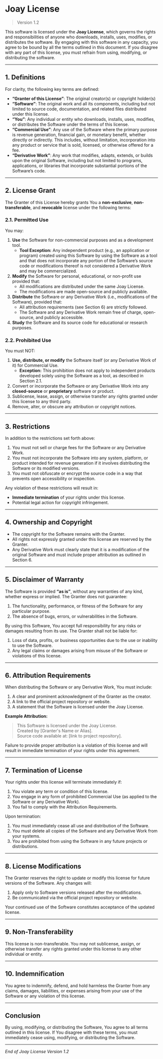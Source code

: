 # Joay License  
> Version 1.2

This software is licensed under the **Joay License**, which governs the rights and responsibilities of anyone who downloads, installs, uses, modifies, or distributes the software. By engaging with this software in any capacity, you agree to be bound by all the terms outlined in this document. If you disagree with any part of this license, you must refrain from using, modifying, or distributing the software.

---

## 1. Definitions
For clarity, the following key terms are defined:
- **“Granter of this License”**: The original creator(s) or copyright holder(s)
- **“Software”**: The original work and all its components, including but not limited to source code, documentation, and related files distributed under this license.
- **“You”**: Any individual or entity who downloads, installs, uses, modifies, or distributes the Software under the terms of this license.
- **“Commercial Use”**: Any use of the Software where the primary purpose is revenue generation, financial gain, or monetary benefit, whether directly or indirectly. This includes, without limitation, incorporation into any product or service that is sold, licensed, or otherwise offered for a fee.
- **“Derivative Work”**: Any work that modifies, adapts, extends, or builds upon the original Software, including but not limited to programs, applications, or libraries that incorporate substantial portions of the Software’s code.

---

## 2. License Grant
The Granter of this License hereby grants You a **non-exclusive**, **non-transferable**, and **revocable** license under the following terms:

### 2.1. Permitted Use
You may:
1. **Use** the Software for non-commercial purposes and as a development tool.  
   - **Tool Exception:** Any independent product (e.g., an application or program) created using this Software by using the Software as a tool and that does not incorporate any portion of the Software’s source code or modifications thereof is not considered a Derivative Work and may be commercialized.
2. **Modify** the Software for personal, educational, or non-profit use provided that:
   - All modifications are distributed under the same Joay License.
   - The modifications are made open-source and publicly available.
3. **Distribute** the Software or any Derivative Work (i.e., modifications of the Software), provided that:
   - All attribution requirements (see Section 6) are strictly followed.
   - The Software and any Derivative Work remain free of charge, open-source, and publicly accessible.
4. **Study** the Software and its source code for educational or research purposes.

### 2.2. Prohibited Use
You must NOT:
1. **Use, distribute, or modify** the Software itself (or any Derivative Work of it) for Commercial Use.  
   - **Exception:** This prohibition does not apply to independent products developed solely using the Software as a tool, as described in Section 2.1.
2. Convert or incorporate the Software or any Derivative Work into any **closed-source** or **proprietary** software or product.
3. Sublicense, lease, assign, or otherwise transfer any rights granted under this license to any third party.
4. Remove, alter, or obscure any attribution or copyright notices.

---

## 3. Restrictions
In addition to the restrictions set forth above:
1. You must not sell or charge fees for the Software or any Derivative Work.
2. You must not incorporate the Software into any system, platform, or product intended for revenue generation if it involves distributing the Software or its modified versions.
3. You must not obfuscate or encrypt the source code in a way that prevents open accessibility or inspection.

Any violation of these restrictions will result in:
- **Immediate termination** of your rights under this license.
- Potential legal action for copyright infringement.

---

## 4. Ownership and Copyright
- The copyright for the Software remains with the Granter.
- All rights not expressly granted under this license are reserved by the Granter.
- Any Derivative Work must clearly state that it is a modification of the original Software and must include proper attribution as outlined in Section 6.

---

## 5. Disclaimer of Warranty
The Software is provided **“as is”**, without any warranties of any kind, whether express or implied. The Granter does not guarantee:
1. The functionality, performance, or fitness of the Software for any particular purpose.
2. The absence of bugs, errors, or vulnerabilities in the Software.

By using this Software, You accept full responsibility for any risks or damages resulting from its use. The Granter shall not be liable for:
1. Loss of data, profits, or business opportunities due to the use or inability to use the Software.
2. Any legal claims or damages arising from misuse of the Software or violations of this license.

---

## 6. Attribution Requirements
When distributing the Software or any Derivative Work, You must include:
1. A clear and prominent acknowledgment of the Granter as the creator.
2. A link to the official project repository or website.
3. A statement that the Software is licensed under the Joay License.

**Example Attribution:**

> This Software is licensed under the Joay License.  
> Created by [Granter's Name or Alias].  
> Source code available at: [link to project repository].

Failure to provide proper attribution is a violation of this license and will result in immediate termination of your rights under this agreement.

---

## 7. Termination of License
Your rights under this license will terminate immediately if:
1. You violate any term or condition of this license.
2. You engage in any form of prohibited Commercial Use (as applied to the Software or any Derivative Work).
3. You fail to comply with the Attribution Requirements.

Upon termination:
1. You must immediately cease all use and distribution of the Software.
2. You must delete all copies of the Software and any Derivative Work from your systems.
3. You are prohibited from using the Software in any future projects or distributions.

---

## 8. License Modifications
The Granter reserves the right to update or modify this license for future versions of the Software. Any changes will:
1. Apply only to Software versions released after the modifications.
2. Be communicated via the official project repository or website.

Your continued use of the Software constitutes acceptance of the updated license.

---

## 9. Non-Transferability
This license is non-transferable. You may not sublicense, assign, or otherwise transfer any rights granted under this license to any other individual or entity.

---

## 10. Indemnification
You agree to indemnify, defend, and hold harmless the Granter from any claims, damages, liabilities, or expenses arising from your use of the Software or any violation of this license.

---

## Conclusion
By using, modifying, or distributing the Software, You agree to all terms outlined in this license. If You disagree with these terms, you must immediately cease using, modifying, or distributing the Software.

---

*End of Joay License Version 1.2*

